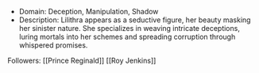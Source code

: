 - Domain: Deception, Manipulation, Shadow
- Description: Lilithra appears as a seductive figure, her beauty masking her sinister nature. She specializes in weaving intricate deceptions, luring mortals into her schemes and spreading corruption through whispered promises.

Followers:
[[Prince Reginald]]
[[Roy Jenkins]] 